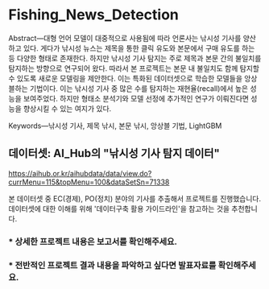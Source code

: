 # Fishing_News_Detection

Abstract—대형 언어 모델이 대중적으로 사용됨에 따라 언론사는 낚시성 기사를 양산하고 있다. 게다가 낚시성 뉴스는 제목을 통한 클릭 유도와 본문에서 구매 유도를 하는 등 다양한 형태로 존재한다. 하지만 낚시성 기사 탐지는 주로 제목과 본문 간의 불일치를 탐지하는 방향으로 연구되어 왔다. 따라서 본 프로젝트는 본문 내 불일치도 함께 탐지할 수 있도록 새로운 모델링을 제안한다. 이는 특화된 데이터셋으로 학습한 모델들을 앙상블하는 기법이다. 이는 낚시성 기사 중 많은 수를 탐지하는 재현율(recall)에서 높은 성능을 보여주었다. 하지만 형태소 분석기와 모델 선정에 추가적인 연구가 이뤄진다면 성능을 향상시킬 수 있는 여지가 있다.

Keywords—낚시성 기사, 제목 낚시, 본문 낚시, 앙상블 기법, LightGBM

## 데이터셋: AI_Hub의 "낚시성 기사 탐지 데이터"
https://aihub.or.kr/aihubdata/data/view.do?currMenu=115&topMenu=100&dataSetSn=71338

본 데이터셋 중 EC(경제), PO(정치) 분야의 기사를 추출해서 프로젝트를 진행했습니다.
데이터셋에 대한 이해를 위해 '데이터구축 활용 가이드라인'을 참고하는 것을 추천합니다.

### * 상세한 프로젝트 내용은 보고서를 확인해주세요.
### * 전반적인 프로젝트 결과 내용을 파악하고 싶다면 발표자료를 확인해주세요.
